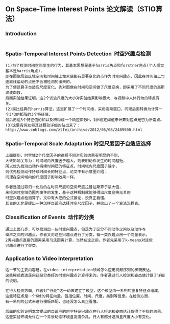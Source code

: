 ## On Space-Time Interest Points 论文解读（STIO算法）


### Introduction
```

```
### Spatio-Temporal Interest Points Detection  时空兴趣点检测
```
(1)为了检测时间空间发生的行为，其基本思想是基于harris角点和forstner角点(个人感觉基本是harris角点)，
即在图像局部区域空间和时间轴上像素值都有显著变化的点作为时空兴趣点，因此在时间轴上匀速直线运动的点是不会被检测的出来的。
为了使该算子自适应尺度变化，先对图像在时间和空间做了尺度变换，即采用了不同尺度的高斯滤波函数，
后面实验结果证明，这2个滤波尺度的大小对实验结果影响很大，与视频中人体行为的特点有关。
(2)类比经典的harris算法，这里扩展了一个时间维，采用高斯窗口，同理后面转换为计算一个3*3的矩阵的3个特征值，
最后用这3个特征值的和以及积构成一个响应函数H，对H设定阈值来计算对应点是否为所需点。
(3)这里有网友将其过程较详细的贴出来了：http://www.cnblogs.com/ztfei/archive/2012/05/08/2489900.html
```

### Spatio-Temporal Scale Adaptation 时空尺度因子自适应选择

```
上面提到，时空域2个尺度因子的选择不同对实验结果有明显的不同，
大致影响关系为：时间域内尺度因子越大，则表明动作发生的时间越短，
所以优先检测出动作持续时间短的特征点，时间域内尺度因子越小，
则优先检测动作持续时间长的特征点，论文中有示意图介绍；
同理在空间域内的尺度因子影响效果一样。

作者是通过取归一化后的在时间尺度和空间尺度拉普拉斯算子最大值，
来检测时空域范围内事件的发生，基于这种机制就能够得出尺度变换无关的
时空兴趣点检测算子。文中有大把的公式推论，没真正看懂。
其目的无非是提出一种怎样自适应选择时空尺度因子，并给出了一个算法流程表。
```

### Classification of Events  动作的分类
```
通过上面几步，可以检测出一些时空兴趣点，但是为了区分不同动作之间以及动作与
噪声之间的兴趣点，作者又对这些兴趣点进行了分类，每一类兴趣点用一个向量表示，
2类兴趣点直接的距离采用马氏距离计算，当然在这之前，作者先采用了k-means对这些
兴趣点进行了聚类。
```

### Application to Video Interpretation
```
这一节的主要内容是，在video interpretation领域怎么应用视频序列的稀疏表达，
这些稀疏表达是用已经分类好的时空兴趣点计算得来的。作者通过行人检测和姿态估计做了详细的说明。

在行人检测方面，作者对“行走”这一动做建立了模型，这个模型由一系列的重复特征点组成，
这些特征点是一个6维的特征向量，包括位置，时间，尺度，类别等信息。在检测方面，
有一系列的公式来进行模板匹配，也还没怎么真正看懂。

后面的实验证明本文提出的自适应的时空特征兴趣点在行人检测和姿态估计取得了不错的结果，
这些实验环境允许在一个背景动态环境且高度杂乱，行人有部分遮挡且尺度大小有变化。
```







